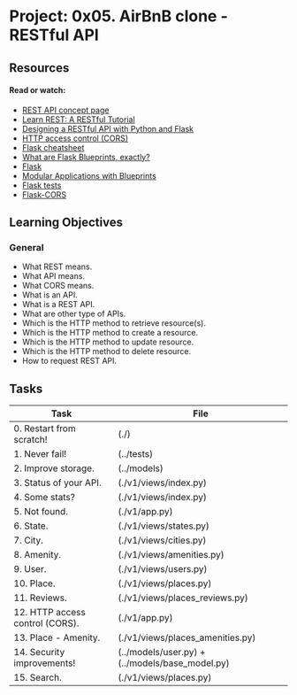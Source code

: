 # Project: 0x05. AirBnB clone - RESTful API

## Resources

#### Read or watch:

* [REST API concept page]()
* [Learn REST: A RESTful Tutorial](https://intranet.alxswe.com/rltoken/rycjU2GvZAlahHa61WWDBg)
* [Designing a RESTful API with Python and Flask](https://intranet.alxswe.com/rltoken/WfKwKtaROCybta0_E849AQ)
* [HTTP access control (CORS)](https://intranet.alxswe.com/rltoken/D55IFF8lgZDLPyIX6b6C5A)
* [Flask cheatsheet](https://intranet.alxswe.com/rltoken/L01qANfgx0al8_an4mtPuw)
* [What are Flask Blueprints, exactly?](https://intranet.alxswe.com/rltoken/QxbV8TCzNl3oP9br8CV5Lw)
* [Flask](https://intranet.alxswe.com/rltoken/OLWDl7iDVpWKykekaznWpQ)
* [Modular Applications with Blueprints](https://intranet.alxswe.com/rltoken/y3Lhj6w1g59MA_HPtc578w)
* [Flask tests](https://intranet.alxswe.com/rltoken/UGo4ArPFHhx-ow2QtZWILA)
* [Flask-CORS](https://intranet.alxswe.com/rltoken/vq8ER3xb99-N2anC-zke3A)
## Learning Objectives

### General

* What REST means.
* What API means.
* What CORS means.
* What is an API.
* What is a REST API.
* What are other type of APIs.
* Which is the HTTP method to retrieve resource(s).
* Which is the HTTP method to create a resource.
* Which is the HTTP method to update resource.
* Which is the HTTP method to delete resource.
* How to request REST API.
## Tasks

| Task | File |
| ---- | ---- |
| 0. Restart from scratch! | (./) |
| 1. Never fail! | (../tests) |
| 2. Improve storage. | (../models) |
| 3. Status of your API. | (./v1/views/index.py) |
| 4. Some stats? | (./v1/views/index.py) |
| 5. Not found. | (./v1/app.py) |
| 6. State. | (./v1/views/states.py) |
| 7. City. | (./v1/views/cities.py) |
| 8. Amenity. | (./v1/views/amenities.py) |
| 9. User. | (./v1/views/users.py) |
| 10. Place. | (./v1/views/places.py) |
| 11. Reviews. | (./v1/views/places_reviews.py) |
| 12. HTTP access control (CORS). | (./v1/app.py) |
| 13. Place - Amenity. | (./v1/views/places_amenities.py) |
| 14. Security improvements! | (../models/user.py) + (../models/base_model.py) |
| 15. Search. | (./v1/views/places.py) |
